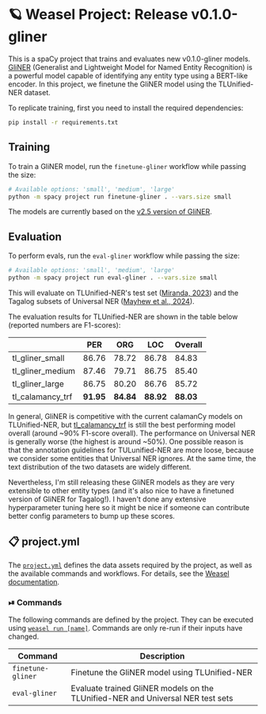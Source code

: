 <!-- WEASEL: AUTO-GENERATED DOCS START (do not remove) -->

# 🪐 Weasel Project: Release v0.1.0-gliner

This is a spaCy project that trains and evaluates new v0.1.0-gliner models.
[GliNER](https://github.com/urchade/GLiNER) (Generalist and Lightweight Model for Named Entity Recognition) is a powerful model capable of identifying any entity type using a BERT-like encoder.
In this project, we finetune the GliNER model using the TLUnified-NER dataset.

To replicate training, first you need to install the required dependencies:

```sh
pip install -r requirements.txt
```

## Training

To train a GliNER model, run the `finetune-gliner` workflow while passing the size:

```sh
# Available options: 'small', 'medium', 'large'
python -m spacy project run finetune-gliner . --vars.size small
```

The models are currently based on the [v2.5 version of GliNER](https://huggingface.co/collections/urchade/gliner-v25-66743e64ab975c859119d1eb).

## Evaluation

To perform evals, run the `eval-gliner` workflow while passing the size:

```sh
# Available options: 'small', 'medium', 'large'
python -m spacy project run eval-gliner . --vars.size small
```

This will evaluate on TLUnified-NER's test set ([Miranda, 2023](https://aclanthology.org/2023.sealp-1.2.pdf)) and the Tagalog subsets of
Universal NER ([Mayhew et al., 2024](https://aclanthology.org/2024.naacl-long.243/)).

The evaluation results for TLUnified-NER are shown in the table below (reported numbers are F1-scores):

|                  | PER   | ORG   | LOC   | Overall |
|------------------|-------|-------|-------|---------|
| tl_gliner_small  | 86.76 | 78.72 | 86.78 | 84.83   |
| tl_gliner_medium | 87.46 | 79.71 | 86.75 | 85.40   |
| tl_gliner_large  | 86.75 | 80.20 | 86.76 | 85.72   |
| tl_calamancy_trf | **91.95** | **84.84** | **88.92** | **88.03**   |

In general, GliNER is competitive with the current calamanCy models on TLUnified-NER, but [tl_calamancy_trf](https://huggingface.co/ljvmiranda921/tl_calamancy_trf) is still the best performing model overall (around ~90% F1-score overall).
The performance on Universal NER is generally worse (the highest is around ~50%).
One possible reason is that the annotation guidelines for TULunified-NER are more loose, because we consider some entities that Universal NER ignores.
At the same time, the text distribution of the two datasets are widely different.

Nevertheless, I'm still releasing these GliNER models as they are very extensible to other entity types (and it's also nice to have a finetuned version of GliNER for Tagalog!).
I haven't done any extensive hyperparameter tuning here so it might be nice if someone can contribute better config parameters to bump up these scores.


## 📋 project.yml

The [`project.yml`](project.yml) defines the data assets required by the
project, as well as the available commands and workflows. For details, see the
[Weasel documentation](https://github.com/explosion/weasel).

### ⏯ Commands

The following commands are defined by the project. They
can be executed using [`weasel run [name]`](https://github.com/explosion/weasel/tree/main/docs/cli.md#rocket-run).
Commands are only re-run if their inputs have changed.

| Command | Description |
| --- | --- |
| `finetune-gliner` | Finetune the GliNER model using TLUnified-NER |
| `eval-gliner` | Evaluate trained GliNER models on the TLUnified-NER and Universal NER test sets |

<!-- WEASEL: AUTO-GENERATED DOCS END (do not remove) -->